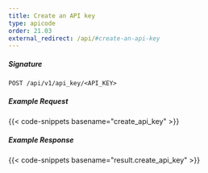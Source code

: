 ```yaml
---
title: Create an API key
type: apicode
order: 21.03
external_redirect: /api/#create-an-api-key
---
```


##### Signature

`POST /api/v1/api_key/<API_KEY>`

##### Example Request

{{< code-snippets basename="create_api_key" >}}

##### Example Response

{{< code-snippets basename="result.create_api_key" >}}
